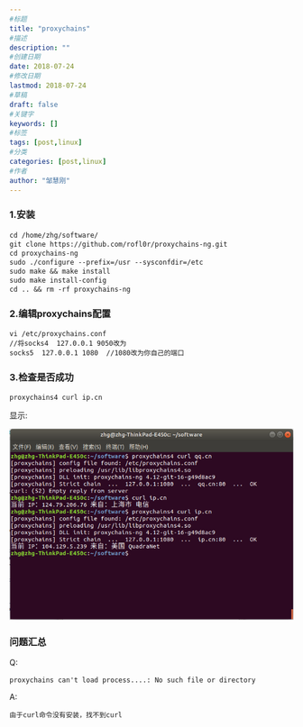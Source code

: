 ```yaml
---
#标题
title: "proxychains"
#描述
description: ""
#创建日期
date: 2018-07-24
#修改日期
lastmod: 2018-07-24
#草稿
draft: false
#关键字
keywords: []
#标签
tags: [post,linux]
#分类
categories: [post,linux]
#作者
author: "邹慧刚"
---
```

### 1.安装

	cd /home/zhg/software/
	git clone https://github.com/rofl0r/proxychains-ng.git
	cd proxychains-ng
	sudo ./configure --prefix=/usr --sysconfdir=/etc
	sudo make && make install
	sudo make install-config
	cd .. && rm -rf proxychains-ng

### 2.编辑proxychains配置

	vi /etc/proxychains.conf
	//将socks4  127.0.0.1 9050改为
	socks5  127.0.0.1 1080  //1080改为你自己的端口


### 3.检查是否成功

	proxychains4 curl ip.cn

显示:

![images](./选区_004.png)



### 问题汇总

Q:
	
	proxychains can't load process....: No such file or directory


A:


	由于curl命令没有安装，找不到curl
	
